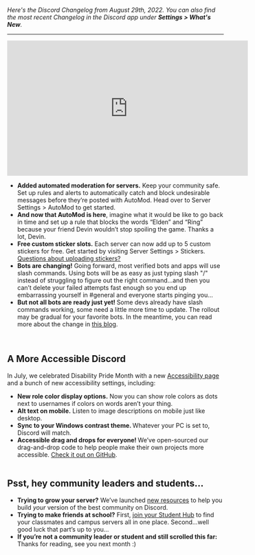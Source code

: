 <div class="column-4 w-col w-col-8 w-col-stack">
    <div id="heading-1" class="rich-wrapper">
        <div class="blog-post-content w-richtext">
            <p><em>Here's the Discord Changelog from August 29th, 2022.&nbsp;You can also find the most recent Changelog in the Discord app under </em><strong><em>Settings &gt; What's New</em></strong><em>.</em></p>
            <div class="w-embed">
                <hr class="hr-style">
            </div>
            <div class="w-embed w-iframe">
                <center><iframe width="560" height="315" src="https://www.youtube.com/embed/_tV1w0N3QDg" title="YouTube video player" frameborder="0" allow="accelerometer; autoplay; clipboard-write; encrypted-media; gyroscope; picture-in-picture" allowfullscreen=""></iframe></center>
            </div>
            <ul role="list">
                <li>‍<strong>Added automated moderation for servers.</strong> Keep your community safe. Set up rules and alerts to automatically catch and block undesirable messages before they’re posted with AutoMod. Head over to Server Settings &gt; AutoMod to get started.&nbsp;<strong>‍</strong></li>
                <li>‍<strong>And now that AutoMod is here</strong>, imagine what it would be like to go back in time and set up a rule that blocks the words “Elden” and “Ring” because your friend Devin wouldn’t stop spoiling the game. Thanks a lot, Devin.<strong>‍</strong></li>
                <li><strong>Free custom sticker slots.</strong> Each server can now add up to 5 custom stickers for free. Get started by visiting Server Settings &gt; Stickers. <a href="https://support.discord.com/hc/articles/4403089981975">Questions about uploading stickers?</a><strong>‍</strong></li>
                <li><strong>Bots are changing!</strong> Going forward, most verified bots and apps will use slash commands. Using bots will be as easy as just typing slash "/" instead of struggling to figure out the right command…and then you can’t delete your failed attempts fast enough so you end up embarrassing yourself in #general and everyone starts pinging you…<strong>‍</strong></li>
                <li><strong>But not all bots are ready just yet! </strong>Some devs already have slash commands working, some need a little more time to update. The rollout may be gradual for your favorite bots. In the meantime, you can read more about the change in <a href="https://discord.com/blog/welcome-to-the-new-era-of-discord-apps">this blog</a>.</li>
            </ul>
            <p>‍</p>
            <h2>A More Accessible Discord<br></h2>
            <p>In July, we celebrated Disability Pride Month with a new <a href="https://discord.com/accessibility">Accessibility page</a> and a bunch of new accessibility settings, including:</p>
            <ul role="list">
                <li>‍<strong>New role color display options.</strong> Now you can show role colors as dots next to usernames if colors on words aren’t your thing.<strong>‍</strong></li>
                <li><strong>Alt text on mobile.</strong> Listen to image descriptions on mobile just like desktop.<strong>‍</strong></li>
                <li><strong>Sync to your Windows contrast theme. </strong>Whatever your PC is set to, Discord will match.<strong>‍</strong></li>
                <li><strong>Accessible drag and drops for everyone! </strong>We’ve open-sourced our drag-and-drop code to help people make their own projects more accessible. <a href="https://github.com/discord/react-dnd-accessible-backend">Check it out on GitHub</a>.<br><br></li>
            </ul>
            <h2>Psst, hey community leaders and students…<br></h2>
            <ul role="list">
                <li>‍<strong>Trying to grow your server?</strong> We’ve launched <a href="https://dis.gd/meet-admins-cl">new resources</a> to help you build <em>your</em> version of the best community on Discord.<strong>‍</strong></li>
                <li><strong>Trying to make friends at school?</strong> First, <a href="https://dis.gd/bts">join your Student Hub</a> to find your classmates and campus servers all in one place. Second…well good luck that part’s up to you…<strong>‍</strong></li>
                <li><strong>If you’re not a community leader or student and still scrolled this far: </strong>Thanks for reading, see you next month :)</li>
            </ul>
        </div>
    </div>
    <div class="btn-wrapper w-condition-invisible"><a href="#" class="btn-blog w-dyn-bind-empty w-button"></a></div>
    <div id="heading-2" class="rich-wrapper">
        <div class="blog-post-content w-dyn-bind-empty w-richtext"></div>
    </div>
    <div id="heading-3" class="rich-wrapper">
        <div class="blog-post-content w-dyn-bind-empty w-richtext"></div>
    </div>
    <div id="heading-4" class="rich-wrapper">
        <div class="blog-post-content w-dyn-bind-empty w-richtext"></div>
    </div>
    <div id="heading-5" class="rich-wrapper">
        <div class="blog-post-content w-dyn-bind-empty w-richtext"></div>
    </div>
    <div id="heading-6" class="rich-wrapper">
        <div class="blog-post-content w-dyn-bind-empty w-richtext"></div>
    </div>
    <div id="heading-7" class="rich-wrapper">
        <div class="blog-post-content w-dyn-bind-empty w-richtext"></div>
    </div>
    <div id="heading-8" class="rich-wrapper">
        <div class="blog-post-content w-dyn-bind-empty w-richtext"></div>
    </div>
    <div id="heading-9" class="rich-wrapper">
        <div class="blog-post-content w-dyn-bind-empty w-richtext"></div>
    </div>
    <div id="heading-10" class="rich-wrapper">
        <div class="blog-post-content w-dyn-bind-empty w-richtext"></div>
    </div>
</div>